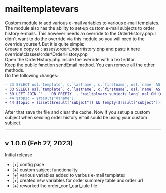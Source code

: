 # mailtemplatevars
Custom module to add various e-mail variables to various e-mail templates. The module also has the ability to set-up custom e-mail subjects to order history e-mails. This however needs an override to the OrderHistory.php. I didn't want to do the override via this module so you will need to the override yourself. But it is quite simple:  
Create a copy of classes\order\OrderHistory.php and paste it here override\classes\order\OrderHistory.php  
Open the OrderHistory.php inside the override with a text editor.  
Keep the public function sendEmail method. You can remove all the other methods.  
Do the following changes:  
```diff   
- 33 SELECT osl.`template`, c.`lastname`, c.`firstname`, osl.`name` AS osname, c.`email`, os.`module_name`, os.`id_order_state`, os.`pdf_invoice`, os.`pdf_delivery`  
+ 33 SELECT osl.`template`, c.`lastname`, c.`firstname`, osl.`name` AS osname, c.`email`, os.`module_name`, os.`id_order_state`, os.`pdf_invoice`, os.`pdf_delivery`, msl.`subject`  
+ 39 LEFT JOIN `" . _DB_PREFIX_ . "mailtplvars_subjects_lang` msl ON (os.`id_order_state` = msl.`id_order_state` AND msl.`id_lang` = o.`id_lang`)  
- 44 $topic = $result["osname"];  
+ 44 $topic = (isset($result["subject"]) && !empty($result["subject"])) ? $result["subject"] : $result["osname"];  
```  

After that save the file and clear the cache. Now if you set up a custom subject when sending order history email sould be using your custom subject.  

---
v 1.0.0 (Feb 27, 2023)
---

Initial release
- [+] config page
- [+] custom subject functionality
- [+] various variables added to various e-mail templates
- [+] created new variables for order summery table and order url
- [+] reworked the order_conf_cart_rule file